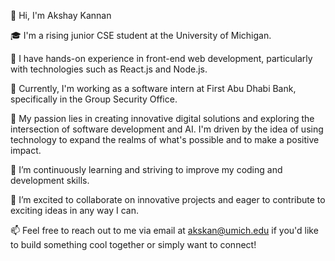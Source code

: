 👋 Hi, I'm Akshay Kannan

🎓 I'm a rising junior CSE student at the University of Michigan.

🔭 I have hands-on experience in front-end web development, particularly with technologies such as React.js and Node.js.

💼 Currently, I'm working as a software intern at First Abu Dhabi Bank, specifically in the Group Security Office.

 🚀 My passion lies in creating innovative digital solutions and exploring the intersection of software development and AI. I'm driven by the idea of using technology to expand the realms of what's possible and to make a positive impact.

🌱 I’m continuously learning and striving to improve my coding and development skills.

🤝 I’m excited to collaborate on innovative projects and eager to contribute to exciting ideas in any way I can.

📫 Feel free to reach out to me via email at [akskan@umich.edu](mailto:akskan@umich.edu)
 if you'd like to build something cool together or simply want to connect!
